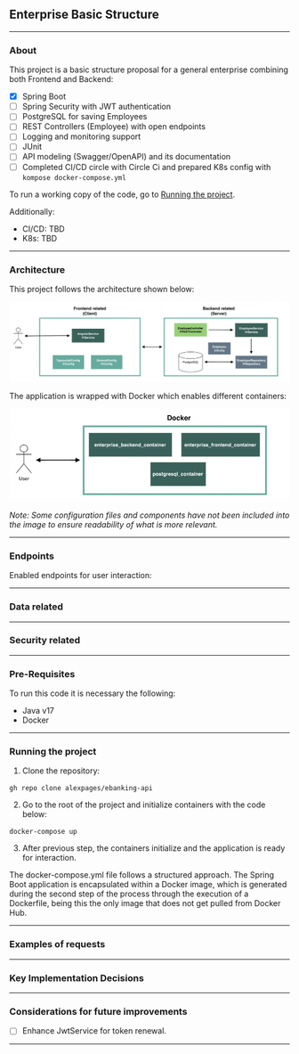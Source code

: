 Enterprise Basic Structure
-
***
### About
This project is a basic structure proposal for a general enterprise combining both Frontend and Backend:
- [x] Spring Boot
- [ ] Spring Security with JWT authentication
- [ ] PostgreSQL for saving Employees
- [ ] REST Controllers (Employee) with open endpoints
- [ ] Logging and monitoring support
- [ ] JUnit
- [ ] API modeling (Swagger/OpenAPI) and its documentation
- [ ] Completed CI/CD circle with Circle Ci and prepared K8s config with `kompose docker-compose.yml`

To run a working copy of the code, go to [Running the project](#running-the-project).


Additionally:

- CI/CD: TBD
- K8s: TBD

***
### Architecture
This project follows the architecture shown below:

![img.png](src/main/resources/Architecture.png)

The application is wrapped with Docker which enables different containers:

![img_1.png](src/main/resources/Docker_Architecture.png)

_Note: Some configuration files and components have not been included into the image to ensure readability of what is more relevant._


***
### Endpoints
Enabled endpoints for user interaction:

[//]: # ()
[//]: # (| Endpoint                          | Description                              | Auth required?       |)

[//]: # (|-----------------------------------|------------------------------------------|----------------------|)

[//]: # (| `POST /api/v1/auth/register`      | Register new user                        | Does not require jwt |)

[//]: # (| `POST /api/v1/auth/authenticate`  | Authenticate user                        | Does not require jwt |)

[//]: # (| `POST /api/v1/transaction/publish`| Publish transactions to the system       | Requires jwt         |)

[//]: # (| `GET /api/v1/transaction/`        | Gets paginated list of user transactions | Requires jwt         |)

[//]: # ()
[//]: # (Once the system is up, swagger documentation is available at: `http://localhost:8080/swagger-ui/index.html#/`.)

***
### Data related

[//]: # (- PostgreSQL: To store user and their accounts.)

[//]: # (- Kafka: Used Kafka Topics and partitions to retrieve)

[//]: # ()
[//]: # (Transactions are stored in kafka topics &#40;see [Relevant implementation decisions]&#40;#Relevant-implementation-decisions&#41; for justification&#41;.)

[//]: # ()
[//]: # (The proposed solution for data management involves the creation of Kafka topics based on the year and user, following a specific schema: transactions-`year`-`clientName`. This approach ensures efficient data retrieval by dividing each topic into 12 partitions, corresponding to the months of the year.)
***
### Security related

[//]: # (Security has been implemented with Spring Security and covers the following:)

[//]: # (- User roles &#40;User, Admin&#41;.)

[//]: # (- Encrypted client passwords.)

[//]: # (- JWT for authentication within HTTP requests.)

[//]: # (- Overall HTTP security configuration &#40;endpoint whitelisting and authentication requirements for others&#41;.)

[//]: # (- Implementation of additional filters &#40;filter chain&#41; for enhanced security.)

***
### Pre-Requisites
To run this code it is necessary the following:
- Java v17
- Docker
***
### Running the project
1. Clone the repository:
```shell
gh repo clone alexpages/ebanking-api
```
2. Go to the root of the project and initialize containers with the code below:
```shell
docker-compose up
```
3. After previous step, the containers initialize and the application is ready for interaction.

The docker-compose.yml file follows a structured approach.
The Spring Boot application is encapsulated within a Docker image, which is generated during the second step of the process through the execution of a Dockerfile, being this the only image that does not get pulled from Docker Hub.

***
### Examples of requests

***
### Key Implementation Decisions

***
### Considerations for future improvements
- [ ] Enhance JwtService for token renewal.
****

